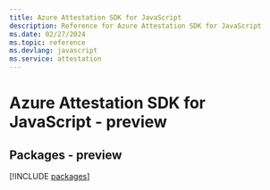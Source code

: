 ```yaml
---
title: Azure Attestation SDK for JavaScript
description: Reference for Azure Attestation SDK for JavaScript
ms.date: 02/27/2024
ms.topic: reference
ms.devlang: javascript
ms.service: attestation
---
```

# Azure Attestation SDK for JavaScript - preview
## Packages - preview
[!INCLUDE [packages](attestation-index.md)]